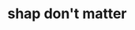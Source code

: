 ---
pid: llp184
title: shap don't matter
location_transcription: zoo
coordinates: "[-75.19608450965, 39.973655468175]"
zipcode: 
gen_neighborhood: 
neighborhood: 
outside_phl: 
age: '8'
age_range: 6-13
instagram: 
image_file_name: llp_184.jpg
proposal_transcription: 
topic: Animals,Inclusivity
topic_summary: 0, 0
type: Sculpture Statue
keywords_other: dog, bear, bull, octopus, elephant, giraffe
credit: Joshua Clatos AYAIA
image_labels: 
twitter: 
facebook: 
permalink: "/monuments/llp184/"
layout: item-page
---